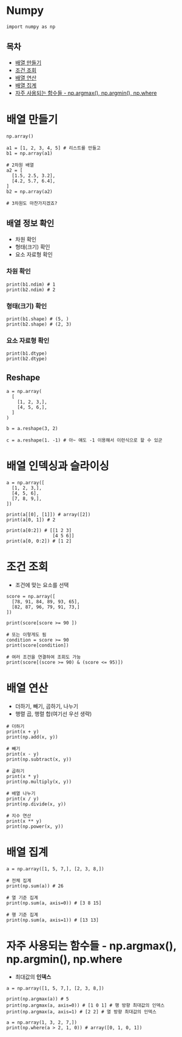 # Numpy

```
import numpy as np
```

## 목차

- [배열 만들기](#배열-만들기)
- [조건 조회](#조건-조회)
- [배열 연산](#배열-연산)
- [배열 집계](#배열-집계)
- [자주 사용되는 함수들 - np.argmax(), np.argmin(), np.where](#자주-사용되는-함수들---npargmax-npargmin-npwhere)

# 배열 만들기

```
np.array()
```

```
a1 = [1, 2, 3, 4, 5] # 리스트를 만들고
b1 = np.array(a1)

# 2차원 배열
a2 = [
  [1.5, 2.5, 3.2],
  [4.2, 5.7, 6.4],
]
b2 = np.array(a2)

# 3차원도 마찬가지겠죠?
```

## 배열 정보 확인

- 차원 확인
- 형태(크기) 확인
- 요소 자료형 확인

### 차원 확인

```
print(b1.ndim) # 1
print(b2.ndim) # 2
```

### 형태(크기) 확인

```
print(b1.shape) # (5, )
print(b2.shape) # (2, 3)
```

### 요소 자료형 확인

```
print(b1.dtype)
print(b2.dtype)
```

## Reshape

```
a = np.array(
  [
    [1, 2, 3,],
    [4, 5, 6,],
  ]
)

b = a.reshape(3, 2)

c = a.reshape(1. -1) # 아~ 얘도 -1 이용해서 이런식으로 할 수 있군
```

# 배열 인덱싱과 슬라이싱

```
a = np.array([
  [1, 2, 3,],
  [4, 5, 6],
  [7, 8, 9,],
])

print(a[[0], [1]]) # array([2])
print(a[0, 1]) # 2

print(a[0:2]) # [[1 2 3]
                 [4 5 6]]
print(a[0, 0:2]) # [1 2]
```

# 조건 조회

- 조건에 맞는 요소를 선택

```
score = np.array([
  [78, 91, 84, 89, 93, 65],
  [82, 87, 96, 79, 91, 73,]
])

print(score[score >= 90 ])

# 또는 이렇게도 됨
condition = score >= 90
print(score[condition])

# 여러 조건을 연결하여 조회도 가능
print(score[(score >= 90) & (score <= 95)])
```

# 배열 연산

- 더하기, 빼기, 곱하기, 나누기
- 행렬 곱, 행렬 합(여기선 우선 생략)

```
# 더하기
print(x + y)
print(np.add(x, y))

# 빼기
print(x - y)
print(np.subtract(x, y))

# 곱하기
print(x * y)
print(np.multiply(x, y))

# 배열 나누기
print(x / y)
print(np.divide(x, y))

# 지수 연산
print(x ** y)
print(np.power(x, y))
```

# 배열 집계

```
a = np.array([1, 5, 7,], [2, 3, 8,])

# 전체 집계
print(np.sum(a)) # 26

# 열 기준 집계
print(np.sum(a, axis=0)) # [3 8 15]

# 행 기준 집계
print(np.sum(a, axis=1)) # [13 13]
```

# 자주 사용되는 함수들 - np.argmax(), np.argmin(), np.where

- 최대값의 **인덱스**

```
a = np.array([1, 5, 7,], [2, 3, 8,])

print(np.argmax(a)) # 5
print(np.argmax(a, axis=0)) # [1 0 1] # 행 방향 최대값의 인덱스
print(np.argmax(a, axis=1) # [2 2] # 열 방향 최대값의 인덱스
```

```
a = np.array(1, 3, 2, 7,])
print(np.where(a > 2, 1, 0)) # array([0, 1, 0, 1])
```
